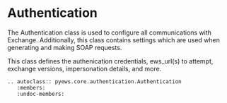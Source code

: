 # Authentication

The Authentication class is used to configure all communications with Exchange. Additionally, this class contains settings which are used when generating and making SOAP requests.

This class defines the authenication credentials, ews_url(s) to attempt, exchange versions, impersonation details, and more.

```eval_rst
.. autoclass:: pyews.core.authentication.Authentication
   :members:
   :undoc-members:
```